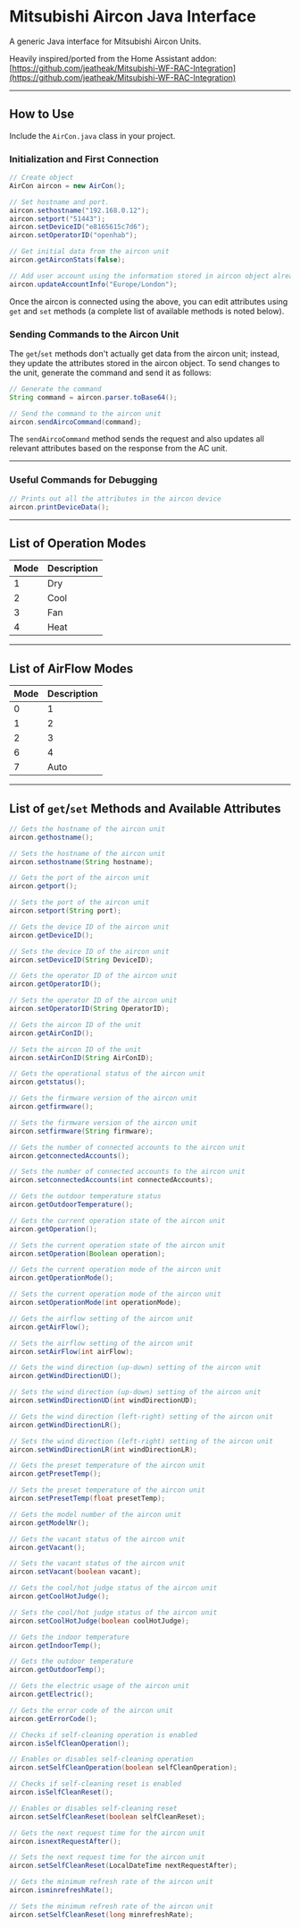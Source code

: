 # Mitsubishi Aircon Java Interface

A generic Java interface for Mitsubishi Aircon Units.

Heavily inspired/ported from the Home Assistant addon:  
[https://github.com/jeatheak/Mitsubishi-WF-RAC-Integration](https://github.com/jeatheak/Mitsubishi-WF-RAC-Integration)

---

## How to Use

Include the `AirCon.java` class in your project.

### Initialization and First Connection

```java
// Create object
AirCon aircon = new AirCon();

// Set hostname and port.
aircon.sethostname("192.168.0.12");
aircon.setport("51443");
aircon.setDeviceID("e8165615c7d6"); 
aircon.setOperatorID("openhab");

// Get initial data from the aircon unit
aircon.getAirconStats(false); 

// Add user account using the information stored in aircon object already
aircon.updateAccountInfo("Europe/London");
```

Once the aircon is connected using the above, you can edit attributes using `get` and `set` methods (a complete list of available methods is noted below). 

### Sending Commands to the Aircon Unit

The `get`/`set` methods don't actually get data from the aircon unit; instead, they update the attributes stored in the aircon object. To send changes to the unit, generate the command and send it as follows:

```java
// Generate the command
String command = aircon.parser.toBase64();

// Send the command to the aircon unit
aircon.sendAircoCommand(command);
```

The `sendAircoCommand` method sends the request and also updates all relevant attributes based on the response from the AC unit.

---

### Useful Commands for Debugging

```java
// Prints out all the attributes in the aircon device
aircon.printDeviceData();
```

---

## List of Operation Modes

| Mode | Description |
|------|-------------|
| 1    | Dry         |
| 2    | Cool        |
| 3    | Fan         |
| 4    | Heat        |

---

## List of AirFlow Modes

| Mode | Description |
|------|-------------|
| 0    | 1           |
| 1    | 2           |
| 2    | 3           |
| 6    | 4           |
| 7    | Auto        |

---

## List of `get`/`set` Methods and Available Attributes

```java
// Gets the hostname of the aircon unit
aircon.gethostname();

// Sets the hostname of the aircon unit
aircon.sethostname(String hostname);

// Gets the port of the aircon unit
aircon.getport();

// Sets the port of the aircon unit
aircon.setport(String port);

// Gets the device ID of the aircon unit
aircon.getDeviceID();

// Sets the device ID of the aircon unit
aircon.setDeviceID(String DeviceID);

// Gets the operator ID of the aircon unit
aircon.getOperatorID();

// Sets the operator ID of the aircon unit
aircon.setOperatorID(String OperatorID);

// Gets the aircon ID of the unit
aircon.getAirConID();

// Sets the aircon ID of the unit
aircon.setAirConID(String AirConID);

// Gets the operational status of the aircon unit
aircon.getstatus();

// Gets the firmware version of the aircon unit
aircon.getfirmware();

// Sets the firmware version of the aircon unit
aircon.setfirmware(String firmware);

// Gets the number of connected accounts to the aircon unit
aircon.getconnectedAccounts();

// Sets the number of connected accounts to the aircon unit
aircon.setconnectedAccounts(int connectedAccounts);

// Gets the outdoor temperature status
aircon.getOutdoorTemperature();

// Gets the current operation state of the aircon unit
aircon.getOperation();

// Sets the current operation state of the aircon unit
aircon.setOperation(Boolean operation);

// Gets the current operation mode of the aircon unit
aircon.getOperationMode();

// Sets the current operation mode of the aircon unit
aircon.setOperationMode(int operationMode);

// Gets the airflow setting of the aircon unit
aircon.getAirFlow();

// Sets the airflow setting of the aircon unit
aircon.setAirFlow(int airFlow);

// Gets the wind direction (up-down) setting of the aircon unit
aircon.getWindDirectionUD();

// Sets the wind direction (up-down) setting of the aircon unit
aircon.setWindDirectionUD(int windDirectionUD);

// Gets the wind direction (left-right) setting of the aircon unit
aircon.getWindDirectionLR();

// Sets the wind direction (left-right) setting of the aircon unit
aircon.setWindDirectionLR(int windDirectionLR);

// Gets the preset temperature of the aircon unit
aircon.getPresetTemp();

// Sets the preset temperature of the aircon unit
aircon.setPresetTemp(float presetTemp);

// Gets the model number of the aircon unit
aircon.getModelNr();

// Gets the vacant status of the aircon unit
aircon.getVacant();

// Sets the vacant status of the aircon unit
aircon.setVacant(boolean vacant);

// Gets the cool/hot judge status of the aircon unit
aircon.getCoolHotJudge();

// Sets the cool/hot judge status of the aircon unit
aircon.setCoolHotJudge(boolean coolHotJudge);

// Gets the indoor temperature
aircon.getIndoorTemp();

// Gets the outdoor temperature
aircon.getOutdoorTemp();

// Gets the electric usage of the aircon unit
aircon.getElectric();

// Gets the error code of the aircon unit
aircon.getErrorCode();

// Checks if self-cleaning operation is enabled
aircon.isSelfCleanOperation();

// Enables or disables self-cleaning operation
aircon.setSelfCleanOperation(boolean selfCleanOperation);

// Checks if self-cleaning reset is enabled
aircon.isSelfCleanReset();

// Enables or disables self-cleaning reset
aircon.setSelfCleanReset(boolean selfCleanReset);

// Gets the next request time for the aircon unit
aircon.isnextRequestAfter();

// Sets the next request time for the aircon unit
aircon.setSelfCleanReset(LocalDateTime nextRequestAfter);

// Gets the minimum refresh rate of the aircon unit
aircon.isminrefreshRate();

// Sets the minimum refresh rate of the aircon unit
aircon.setSelfCleanReset(long minrefreshRate);
```
